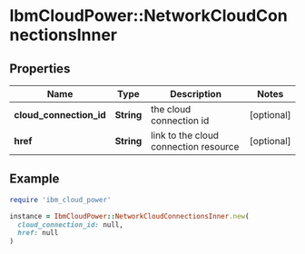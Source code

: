 # IbmCloudPower::NetworkCloudConnectionsInner

## Properties

| Name | Type | Description | Notes |
| ---- | ---- | ----------- | ----- |
| **cloud_connection_id** | **String** | the cloud connection id | [optional] |
| **href** | **String** | link to the cloud connection resource | [optional] |

## Example

```ruby
require 'ibm_cloud_power'

instance = IbmCloudPower::NetworkCloudConnectionsInner.new(
  cloud_connection_id: null,
  href: null
)
```


